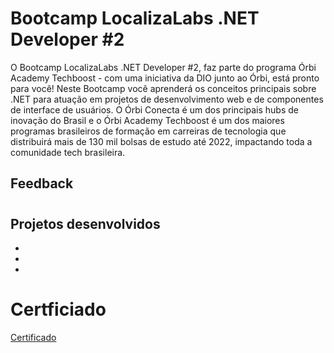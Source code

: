 # Bootcamp LocalizaLabs .NET Developer #2

O Bootcamp LocalizaLabs .NET Developer #2, faz parte do programa Órbi Academy Techboost - com uma iniciativa da DIO junto ao Órbi, está pronto para você! Neste Bootcamp você aprenderá os conceitos principais sobre .NET para atuação em projetos de desenvolvimento web e de componentes de interface de usuários. O Órbi Conecta é um dos principais hubs de inovação do Brasil e o Órbi Academy Techboost é um dos maiores programas brasileiros de formação em carreiras de tecnologia que distribuirá mais de 130 mil bolsas de estudo até 2022, impactando toda a comunidade tech brasileira.

## Feedback

#

## Projetos desenvolvidos

-
-
-

#

# Certficiado

[Certificado]()
